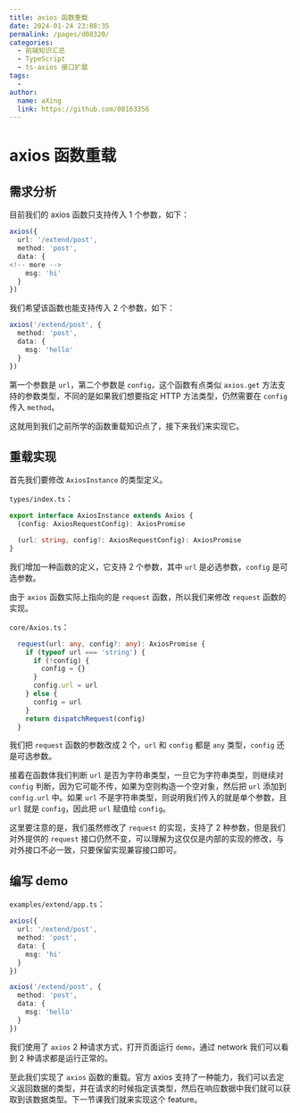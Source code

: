 ```yaml
---
title: axios 函数重载
date: 2024-01-24 23:08:35
permalink: /pages/d08320/
categories:
  - 前端知识汇总
  - TypeScript
  - ts-axios 接口扩展
tags:
  - 
author: 
  name: aXing
  link: https://github.com/08163356
---
```





# axios 函数重载

## 需求分析

目前我们的 axios 函数只支持传入 1 个参数，如下：

```typescript
axios({
  url: '/extend/post',
  method: 'post',
  data: {
<!-- more -->
    msg: 'hi'
  }
})
```

我们希望该函数也能支持传入 2 个参数，如下：

```typescript
axios('/extend/post', {
  method: 'post',
  data: {
    msg: 'hello'
  }
})
```

第一个参数是 `url`，第二个参数是 `config`，这个函数有点类似 `axios.get` 方法支持的参数类型，不同的是如果我们想要指定 HTTP 方法类型，仍然需要在 `config` 传入 `method`。

这就用到我们之前所学的函数重载知识点了，接下来我们来实现它。

## 重载实现

首先我们要修改 `AxiosInstance` 的类型定义。

`types/index.ts`：

```typescript
export interface AxiosInstance extends Axios {
  (config: AxiosRequestConfig): AxiosPromise

  (url: string, config?: AxiosRequestConfig): AxiosPromise
}
```

我们增加一种函数的定义，它支持 2 个参数，其中 `url` 是必选参数，`config` 是可选参数。

由于 `axios` 函数实际上指向的是 `request` 函数，所以我们来修改 `request` 函数的实现。

`core/Axios.ts`：

```typescript
  request(url: any, config?: any): AxiosPromise {
    if (typeof url === 'string') {
      if (!config) {
        config = {}
      }
      config.url = url
    } else {
      config = url
    }
    return dispatchRequest(config)
  }
```

我们把 `request` 函数的参数改成 2 个，`url` 和 `config` 都是 `any` 类型，`config` 还是可选参数。

接着在函数体我们判断 `url` 是否为字符串类型，一旦它为字符串类型，则继续对 `config` 判断，因为它可能不传，如果为空则构造一个空对象，然后把 `url` 添加到 `config.url` 中。如果 `url` 不是字符串类型，则说明我们传入的就是单个参数，且 `url` 就是 `config`，因此把 `url` 赋值给 `config`。

这里要注意的是，我们虽然修改了 `request` 的实现，支持了 2 种参数，但是我们对外提供的 `request` 接口仍然不变，可以理解为这仅仅是内部的实现的修改，与对外接口不必一致，只要保留实现兼容接口即可。

## 编写 demo

`examples/extend/app.ts`：

```typescript
axios({
  url: '/extend/post',
  method: 'post',
  data: {
    msg: 'hi'
  }
})

axios('/extend/post', {
  method: 'post',
  data: {
    msg: 'hello'
  }
})
```

我们使用了 `axios` 2 种请求方式，打开页面运行 `demo`，通过 network 我们可以看到 2 种请求都是运行正常的。

至此我们实现了 `axios` 函数的重载。官方 axios 支持了一种能力，我们可以去定义返回数据的类型，并在请求的时候指定该类型，然后在响应数据中我们就可以获取到该数据类型。下一节课我们就来实现这个 feature。
